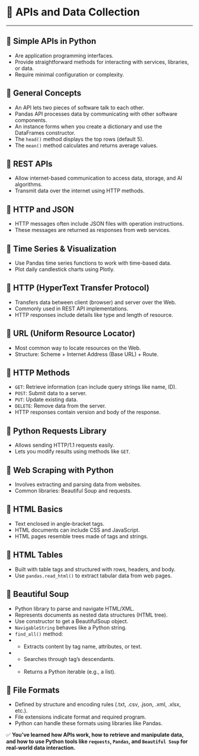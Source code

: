 # 📘 APIs and Data Collection
---

## 🔹 Simple APIs in Python

- Are application programming interfaces.
- Provide straightforward methods for interacting with services, libraries, or data.
- Require minimal configuration or complexity.

## 🔹 General Concepts

- An API lets two pieces of software talk to each other.
- Pandas API processes data by communicating with other software components.
- An instance forms when you create a dictionary and use the DataFrames constructor.
- The `head()` method displays the top rows (default 5).
- The `mean()` method calculates and returns average values.

## 🔹 REST APIs

- Allow internet-based communication to access data, storage, and AI algorithms.
- Transmit data over the internet using HTTP methods.

## 🔹 HTTP and JSON

- HTTP messages often include JSON files with operation instructions.
- These messages are returned as responses from web services.

## 🔹 Time Series & Visualization

- Use Pandas time series functions to work with time-based data.
- Plot daily candlestick charts using Plotly.

## 🔹 HTTP (HyperText Transfer Protocol)

- Transfers data between client (browser) and server over the Web.
- Commonly used in REST API implementations.
- HTTP responses include details like type and length of resource.

## 🔹 URL (Uniform Resource Locator)

- Most common way to locate resources on the Web.
- Structure: Scheme + Internet Address (Base URL) + Route.

## 🔹 HTTP Methods

- `GET`: Retrieve information (can include query strings like name, ID).
- `POST`: Submit data to a server.
- `PUT`: Update existing data.
- `DELETE`: Remove data from the server.
- HTTP responses contain version and body of the response.

## 🔹 Python Requests Library

- Allows sending HTTP/1.1 requests easily.
- Lets you modify results using methods like `GET`.

## 🔹 Web Scraping with Python

- Involves extracting and parsing data from websites.
- Common libraries: Beautiful Soup and requests.

## 🔹 HTML Basics

- Text enclosed in angle-bracket tags.
- HTML documents can include CSS and JavaScript.
- HTML pages resemble trees made of tags and strings.

## 🔹 HTML Tables

- Built with table tags and structured with rows, headers, and body.
- Use `pandas.read_html()` to extract tabular data from web pages.

## 🔹 Beautiful Soup

- Python library to parse and navigate HTML/XML.
- Represents documents as nested data structures (HTML tree).
- Use constructor to get a BeautifulSoup object.
- `NavigableString` behaves like a Python string.
- `find_all()` method:
- - Extracts content by tag name, attributes, or text.
- - Searches through tag’s descendants.
- - Returns a Python iterable (e.g., a list).

## 🔹 File Formats

- Defined by structure and encoding rules (.txt, .csv, .json, .xml, .xlsx, etc.).
- File extensions indicate format and required program.
- Python can handle these formats using libraries like Pandas.

✅ **You’ve learned how APIs work, how to retrieve and manipulate data, and how to use Python tools like `requests`, `Pandas`, and `Beautiful Soup` for real-world data interaction.**

